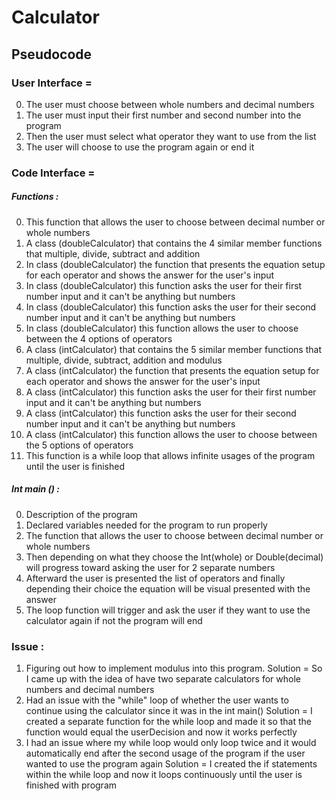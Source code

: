 # Calculator

## Pseudocode

### User Interface =

0. The user must choose between whole numbers and decimal numbers
1. The user must input their first number and second number into the program
2. Then the user must select what operator they want to use from the list
3. The user will choose to use the program again or end it

### Code Interface =

##### Functions :

0. This function that allows the user to choose between decimal number or whole numbers
1. A class (doubleCalculator) that contains the 4 similar member functions that multiple, divide, subtract and addition
2. In class (doubleCalculator) the function that presents the equation setup for each operator and shows the answer for the user's input
3. In class (doubleCalculator) this function asks the user for their first number input and it can't be anything but numbers
4. In class (doubleCalculator) this function asks the user for their second number input and it can't be anything but numbers
5. In class (doubleCalculator) this function allows the user to choose between the 4 options of operators
6. A class (intCalculator) that contains the 5 similar member functions that multiple, divide, subtract, addition and modulus
7. A class (intCalculator) the function that presents the equation setup for each operator and shows the answer for the user's input
8. A class (intCalculator) this function asks the user for their first number input and it can't be anything but numbers
9. A class (intCalculator) this function asks the user for their second number input and it can't be anything but numbers
10. A class (intCalculator) this function allows the user to choose between the 5 options of operators
11. This function is a while loop that allows infinite usages of the program until the user is finished

##### Int main () :

0. Description of the program
1. Declared variables needed for the program to run properly
2. The function that allows the user to choose between decimal number or whole numbers
3. Then depending on what they choose the Int(whole) or Double(decimal) will progress toward asking the user for 2 separate numbers
4. Afterward the user is presented the list of operators and finally depending their choice the equation will be visual presented with the answer
5. The loop function will trigger and ask the user if they want to use the calculator again if not the program will end

### Issue :

1. Figuring out how to implement modulus into this program.
   Solution = So I came up with the idea of have two separate calculators for whole numbers and decimal numbers
2. Had an issue with the "while" loop of whether the user wants to continue using the calculator since it was in the int main()
   Solution = I created a separate function for the while loop and made it so that the function would equal the userDecision and now it works perfectly
3. I had an issue where my while loop would only loop twice and it would automatically end after the second usage of the program if the user wanted to use the program again
   Solution = I created the if statements within the while loop and now it loops continuously until the user is finished with program
